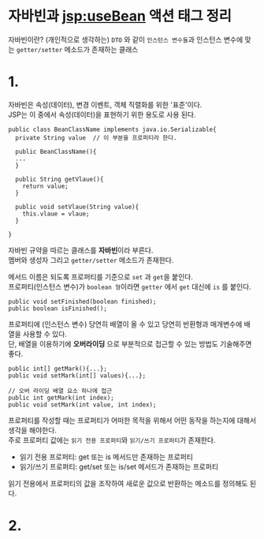 자바빈과 <jsp:useBean> 액션 태그 정리
=======================
자바빈이란? (개인적으로 생각하는) 
```DTO``` 와 같이 ```인스턴스 변수들```과 인스턴스 변수에 맞는 ```getter/setter``` 메소드가 존재하는 클래스   

# 1.
자바빈은 속성(데이터), 변경 이벤트, 객체 직렬화를 위한 '표준'이다.    
JSP는 이 중에서 속성(데이터)을 표현하기 위한 용도로 사용 된다. 
```
public class BeanClassName implements java.io.Serializable{
  private String value  // 이 부분을 프로퍼티라 한다.

  public BeanClassName(){
  ...
  }
  
  public String getVlaue(){
    return value;
  }
  
  public void setVlaue(String value){
    this.vlaue = vlaue;
  }
  
}
```
자바빈 규약을 따르는 클래스를 **자바빈**이라 부른다.      
멤버와 생성자 그리고 ```getter/setter``` 메소드가 존재한다.
    
메서드 이름은 되도록 프로퍼티를 기준으로 ```set``` 과 ```get```을 붙인다.       
프로퍼티(인스턴스 변수)가 ```boolean 형```이라면 ```getter``` 에서 ```get``` 대신에 ```is``` 를 붙인다.
```
public void setFinished(boolean finished);
public boolean isFinished();
```
  
프로퍼티에 (인스턴스 변수) 당연히 배열이 올 수 있고 당연히 반환형과 매개변수에 배열을 사용할 수 있다.  
단, 배열을 이용하기에 **오버라이딩** 으로 부분적으로 접근할 수 있는 방법도 기술해주면 좋다.  
```
public int[] getMark(){...};
public void setMark(int[] values){...};

// 오버 라이딩 배열 요소 하나에 접근 
public int getMark(int index);
public void setMark(int value, int index);
```
  
프로퍼티를 작성할 때는 프로퍼티가 어떠한 목적을 위해서 어떤 동작을 하는지에 대해서 생각을 해야한다.   
주로 프로퍼티 값에는 ```읽기 전용 프로퍼티```와 ```읽기/쓰기 프로퍼티```가 존재한다.   
  
* 읽기 전용 프로퍼티: get 또는 is 메서드만 존재하는 프로퍼티  
* 읽기/쓰기 프로퍼티: get/set 또는 is/set 메서드가 존재하는 프로퍼티  
  
읽기 전용에서 프로퍼티의 값을 조작하여 새로운 값으로 반환하는 메소드를 정의해도 된다.   

# 2.
